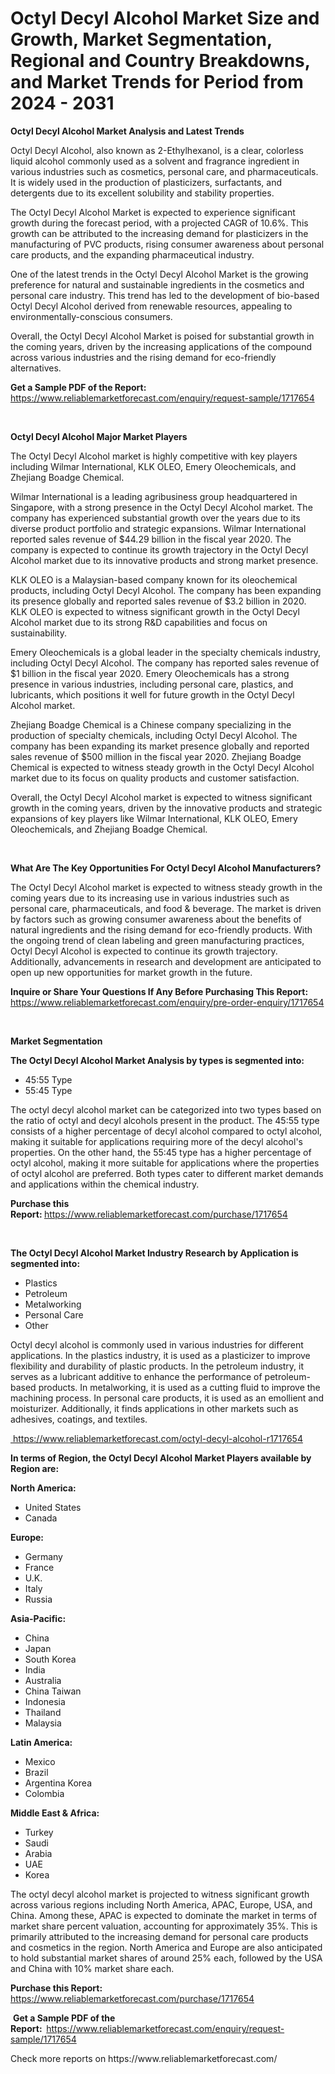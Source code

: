 <p><h1>Octyl Decyl Alcohol Market Size and Growth, Market Segmentation, Regional and Country Breakdowns, and Market Trends for Period from 2024 -  2031</h1></p><p><strong>Octyl Decyl Alcohol Market Analysis and Latest Trends</strong></p>
<p><p>Octyl Decyl Alcohol, also known as 2-Ethylhexanol, is a clear, colorless liquid alcohol commonly used as a solvent and fragrance ingredient in various industries such as cosmetics, personal care, and pharmaceuticals. It is widely used in the production of plasticizers, surfactants, and detergents due to its excellent solubility and stability properties.</p><p>The Octyl Decyl Alcohol Market is expected to experience significant growth during the forecast period, with a projected CAGR of 10.6%. This growth can be attributed to the increasing demand for plasticizers in the manufacturing of PVC products, rising consumer awareness about personal care products, and the expanding pharmaceutical industry.</p><p>One of the latest trends in the Octyl Decyl Alcohol Market is the growing preference for natural and sustainable ingredients in the cosmetics and personal care industry. This trend has led to the development of bio-based Octyl Decyl Alcohol derived from renewable resources, appealing to environmentally-conscious consumers.</p><p>Overall, the Octyl Decyl Alcohol Market is poised for substantial growth in the coming years, driven by the increasing applications of the compound across various industries and the rising demand for eco-friendly alternatives.</p></p>
<p><strong>Get a Sample PDF of the Report:&nbsp;</strong> <a href="https://www.reliablemarketforecast.com/enquiry/request-sample/1717654">https://www.reliablemarketforecast.com/enquiry/request-sample/1717654</a></p>
<p>&nbsp;</p>
<p><strong>Octyl Decyl Alcohol Major Market Players</strong></p>
<p><p>The Octyl Decyl Alcohol market is highly competitive with key players including Wilmar International, KLK OLEO, Emery Oleochemicals, and Zhejiang Boadge Chemical. </p><p>Wilmar International is a leading agribusiness group headquartered in Singapore, with a strong presence in the Octyl Decyl Alcohol market. The company has experienced substantial growth over the years due to its diverse product portfolio and strategic expansions. Wilmar International reported sales revenue of $44.29 billion in the fiscal year 2020. The company is expected to continue its growth trajectory in the Octyl Decyl Alcohol market due to its innovative products and strong market presence.</p><p>KLK OLEO is a Malaysian-based company known for its oleochemical products, including Octyl Decyl Alcohol. The company has been expanding its presence globally and reported sales revenue of $3.2 billion in 2020. KLK OLEO is expected to witness significant growth in the Octyl Decyl Alcohol market due to its strong R&D capabilities and focus on sustainability.</p><p>Emery Oleochemicals is a global leader in the specialty chemicals industry, including Octyl Decyl Alcohol. The company has reported sales revenue of $1 billion in the fiscal year 2020. Emery Oleochemicals has a strong presence in various industries, including personal care, plastics, and lubricants, which positions it well for future growth in the Octyl Decyl Alcohol market.</p><p>Zhejiang Boadge Chemical is a Chinese company specializing in the production of specialty chemicals, including Octyl Decyl Alcohol. The company has been expanding its market presence globally and reported sales revenue of $500 million in the fiscal year 2020. Zhejiang Boadge Chemical is expected to witness steady growth in the Octyl Decyl Alcohol market due to its focus on quality products and customer satisfaction. </p><p>Overall, the Octyl Decyl Alcohol market is expected to witness significant growth in the coming years, driven by the innovative products and strategic expansions of key players like Wilmar International, KLK OLEO, Emery Oleochemicals, and Zhejiang Boadge Chemical.</p></p>
<p>&nbsp;</p>
<p><strong>What Are The Key Opportunities For Octyl Decyl Alcohol Manufacturers?</strong></p>
<p><p>The Octyl Decyl Alcohol market is expected to witness steady growth in the coming years due to its increasing use in various industries such as personal care, pharmaceuticals, and food & beverage. The market is driven by factors such as growing consumer awareness about the benefits of natural ingredients and the rising demand for eco-friendly products. With the ongoing trend of clean labeling and green manufacturing practices, Octyl Decyl Alcohol is expected to continue its growth trajectory. Additionally, advancements in research and development are anticipated to open up new opportunities for market growth in the future.</p></p>
<p><strong>Inquire or Share Your Questions If Any Before Purchasing This Report:</strong> <a href="https://www.reliablemarketforecast.com/enquiry/pre-order-enquiry/1717654">https://www.reliablemarketforecast.com/enquiry/pre-order-enquiry/1717654</a></p>
<p>&nbsp;</p>
<p><strong>Market Segmentation</strong></p>
<p><strong>The Octyl Decyl Alcohol Market Analysis by types is segmented into:</strong></p>
<p><ul><li>45:55 Type</li><li>55:45 Type</li></ul></p>
<p><p>The octyl decyl alcohol market can be categorized into two types based on the ratio of octyl and decyl alcohols present in the product. The 45:55 type consists of a higher percentage of decyl alcohol compared to octyl alcohol, making it suitable for applications requiring more of the decyl alcohol's properties. On the other hand, the 55:45 type has a higher percentage of octyl alcohol, making it more suitable for applications where the properties of octyl alcohol are preferred. Both types cater to different market demands and applications within the chemical industry.</p></p>
<p><strong>Purchase this Report:&nbsp;</strong><a href="https://www.reliablemarketforecast.com/purchase/1717654">https://www.reliablemarketforecast.com/purchase/1717654</a></p>
<p>&nbsp;</p>
<p><strong>The Octyl Decyl Alcohol Market Industry Research by Application is segmented into:</strong></p>
<p><ul><li>Plastics</li><li>Petroleum</li><li>Metalworking</li><li>Personal Care</li><li>Other</li></ul></p>
<p><p>Octyl decyl alcohol is commonly used in various industries for different applications. In the plastics industry, it is used as a plasticizer to improve flexibility and durability of plastic products. In the petroleum industry, it serves as a lubricant additive to enhance the performance of petroleum-based products. In metalworking, it is used as a cutting fluid to improve the machining process. In personal care products, it is used as an emollient and moisturizer. Additionally, it finds applications in other markets such as adhesives, coatings, and textiles.</p></p>
<p><a href="https://www.reliablemarketforecast.com/octyl-decyl-alcohol-r1717654">&nbsp;https://www.reliablemarketforecast.com/octyl-decyl-alcohol-r1717654</a></p>
<p><strong>In terms of Region, the Octyl Decyl Alcohol Market Players available by Region are:</strong></p>
<p>
    <p> <strong> North America: </strong>
        <ul>
            <li>United States</li>
            <li>Canada</li>
        </ul>
        </p> 
    <p> <strong> Europe: </strong>
        <ul>
            <li>Germany</li>
            <li>France</li>
            <li>U.K.</li>
            <li>Italy</li>
            <li>Russia</li>
        </ul>
        </p> 
    <p> <strong> Asia-Pacific: </strong>
        <ul>
            <li>China</li>
            <li>Japan</li>
            <li>South Korea</li>
            <li>India</li>
            <li>Australia</li>
            <li>China Taiwan</li>
            <li>Indonesia</li>
            <li>Thailand</li>
            <li>Malaysia</li>
        </ul>
        </p> 
    <p> <strong> Latin America: </strong>
        <ul>
            <li>Mexico</li>
            <li>Brazil</li>
            <li>Argentina Korea</li>
            <li>Colombia</li>
        </ul>
        </p> 
    <p> <strong> Middle East & Africa: </strong>
        <ul>
            <li>Turkey</li>
            <li>Saudi</li>
            <li>Arabia</li>
            <li>UAE</li>
            <li>Korea</li>
        </ul>
    </p>
    </p>
<p><p>The octyl decyl alcohol market is projected to witness significant growth across various regions including North America, APAC, Europe, USA, and China. Among these, APAC is expected to dominate the market in terms of market share percent valuation, accounting for approximately 35%. This is primarily attributed to the increasing demand for personal care products and cosmetics in the region. North America and Europe are also anticipated to hold substantial market shares of around 25% each, followed by the USA and China with 10% market share each.</p></p>
<p><strong>Purchase this Report: </strong><a href="https://www.reliablemarketforecast.com/purchase/1717654">https://www.reliablemarketforecast.com/purchase/1717654</a></p>
<p>&nbsp;<strong>Get a Sample PDF of the Report:&nbsp;&nbsp;</strong><a href="https://www.reliablemarketforecast.com/enquiry/request-sample/1717654">https://www.reliablemarketforecast.com/enquiry/request-sample/1717654</a></p>
<p><strong></strong></p>
<p>Check more reports on https://www.reliablemarketforecast.com/</p>